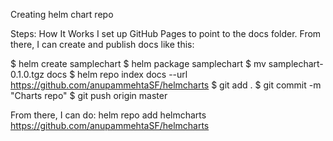 Creating helm chart repo


Steps:
How It Works
I set up GitHub Pages to point to the docs folder. From there, I can create and publish docs like this:

$ helm create samplechart
$ helm package samplechart
$ mv samplechart-0.1.0.tgz docs
$ helm repo index docs --url https://github.com/anupammehtaSF/helmcharts
$ git add .
$ git commit -m "Charts repo"
$ git push origin master

From there, I can do:
 helm repo add helmcharts https://github.com/anupammehtaSF/helmcharts

